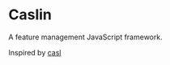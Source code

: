 # Caslin
A feature management JavaScript framework. 

Inspired by [casl](https://github.com/stalniy/casl)
